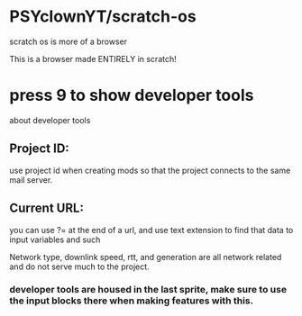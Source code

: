 # PSYclownYT/scratch-os

scratch os is more of a browser

This is a browser made ENTIRELY in scratch!

# press 9 to show developer tools

about developer tools
## Project ID: 
 use project id when creating mods so that the project connects to the same mail server.
## Current URL: 
 you can use ?= at the end of a url, and use text extension to find that data to input variables and such

Network type, downlink speed, rtt, and generation are all network related and do not serve much to the project.
### developer tools are housed in the last sprite, make sure to use the input blocks there when making features with this.
